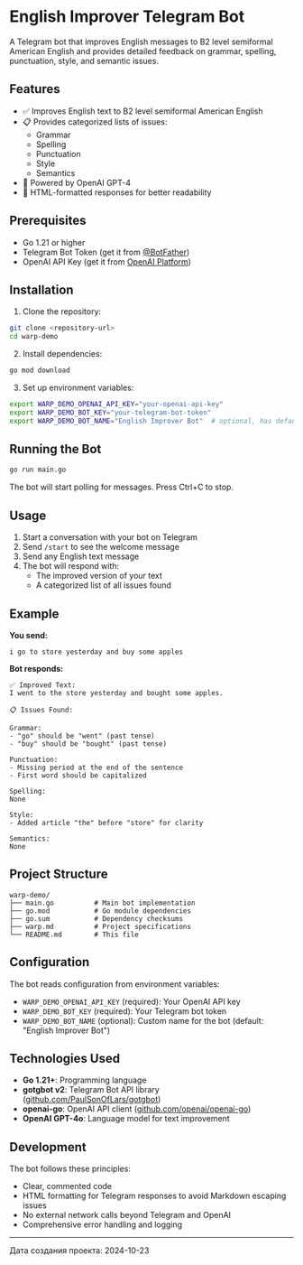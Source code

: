 # English Improver Telegram Bot

A Telegram bot that improves English messages to B2 level semiformal American English and provides detailed feedback on grammar, spelling, punctuation, style, and semantic issues.

## Features

- ✅ Improves English text to B2 level semiformal American English
- 📋 Provides categorized lists of issues:
  - Grammar
  - Spelling
  - Punctuation
  - Style
  - Semantics
- 🤖 Powered by OpenAI GPT-4
- 💬 HTML-formatted responses for better readability

## Prerequisites

- Go 1.21 or higher
- Telegram Bot Token (get it from [@BotFather](https://t.me/botfather))
- OpenAI API Key (get it from [OpenAI Platform](https://platform.openai.com/))

## Installation

1. Clone the repository:
```bash
git clone <repository-url>
cd warp-demo
```

2. Install dependencies:
```bash
go mod download
```

3. Set up environment variables:
```bash
export WARP_DEMO_OPENAI_API_KEY="your-openai-api-key"
export WARP_DEMO_BOT_KEY="your-telegram-bot-token"
export WARP_DEMO_BOT_NAME="English Improver Bot"  # optional, has default value
```

## Running the Bot

```bash
go run main.go
```

The bot will start polling for messages. Press Ctrl+C to stop.

## Usage

1. Start a conversation with your bot on Telegram
2. Send `/start` to see the welcome message
3. Send any English text message
4. The bot will respond with:
   - The improved version of your text
   - A categorized list of all issues found

## Example

**You send:**
```
i go to store yesterday and buy some apples
```

**Bot responds:**
```
✅ Improved Text:
I went to the store yesterday and bought some apples.

📋 Issues Found:

Grammar:
- "go" should be "went" (past tense)
- "buy" should be "bought" (past tense)

Punctuation:
- Missing period at the end of the sentence
- First word should be capitalized

Spelling:
None

Style:
- Added article "the" before "store" for clarity

Semantics:
None
```

## Project Structure

```
warp-demo/
├── main.go          # Main bot implementation
├── go.mod           # Go module dependencies
├── go.sum           # Dependency checksums
├── warp.md          # Project specifications
└── README.md        # This file
```

## Configuration

The bot reads configuration from environment variables:

- `WARP_DEMO_OPENAI_API_KEY` (required): Your OpenAI API key
- `WARP_DEMO_BOT_KEY` (required): Your Telegram bot token
- `WARP_DEMO_BOT_NAME` (optional): Custom name for the bot (default: "English Improver Bot")

## Technologies Used

- **Go 1.21+**: Programming language
- **gotgbot v2**: Telegram Bot API library ([github.com/PaulSonOfLars/gotgbot](https://github.com/PaulSonOfLars/gotgbot))
- **openai-go**: OpenAI API client ([github.com/openai/openai-go](https://github.com/openai/openai-go))
- **OpenAI GPT-4o**: Language model for text improvement

## Development

The bot follows these principles:
- Clear, commented code
- HTML formatting for Telegram responses to avoid Markdown escaping issues
- No external network calls beyond Telegram and OpenAI
- Comprehensive error handling and logging

---

Дата создания проекта: 2024-10-23
